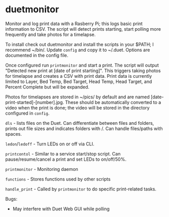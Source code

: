 # duetmonitor
Monitor and log print data with a Rasberry Pi; this logs basic print information to CSV. The script will detect prints starting,  start polling more frequently and take photos for a timelapse.

To install check out duetmonitor and install the scripts in your $PATH; I recommend ~/bin/. Update ``config``  and copy it to ~/.duet. Options are documented in the config file. 

Once configured run ``printmonitor`` and start a print. The script will output "Detected new print at [date of print starting]". This triggers taking photos for timelapse and creates a CSV with print data. Print data is currently limited to Layer, Bed Temp, Bed Target, Head Temp, Head Target, and Percent Complete but will be expanded.

Photos for timelapses are stored in ~/pics/ by default and are named [date-print-started]-[number].jpg. These should be automatically converted to a video when the print is done; the video will be stored in the directory configured in ``config``.

``dls`` - lists files on the Duet. Can differentiate between files and folders, prints out file sizes and indicates folders with /. Can handle files/paths with spaces. 

``ledon``/``ledoff`` - Turn LEDs on or off via CLI.

``printcontol`` - Similar to a service start/stop script. Can pause/resume/cancel a print and set LEDs to on/off/50%.

``printmonitor`` - Monitoring daemon

``functions`` - Stores functions used by other scripts

``handle_print`` - Called by ``printmonitor`` to do specific print-related tasks.

Bugs:

* May interfere with Duet Web GUI while polling
